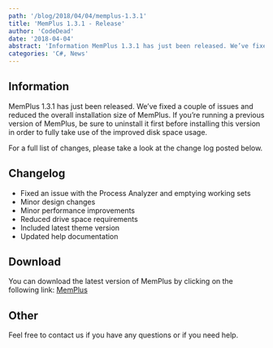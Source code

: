 ```yaml
---
path: '/blog/2018/04/04/memplus-1.3.1'
title: 'MemPlus 1.3.1 - Release'
author: 'CodeDead'
date: '2018-04-04'
abstract: 'Information MemPlus 1.3.1 has just been released. We’ve fixed a couple of issues and reduced the overall installation size of MemPlus. If you’re running a previous version of MemPlus, be sure to uninstall it first before installing this version in order to...'
categories: 'C#, News'
---
```


## Information

MemPlus 1.3.1 has just been released. We’ve fixed a couple of issues and reduced the overall installation size of MemPlus. If you’re running a previous version of MemPlus, be sure to uninstall it first before installing this version in order to fully take use of the improved disk space usage.

For a full list of changes, please take a look at the change log posted below.

## Changelog

- Fixed an issue with the Process Analyzer and emptying working sets
- Minor design changes
- Minor performance improvements
- Reduced drive space requirements
- Included latest theme version
- Updated help documentation

## Download

You can download the latest version of MemPlus by clicking on the following link:
<a href="/software/memplus">MemPlus</a>

## Other

Feel free to contact us if you have any questions or if you need help.
